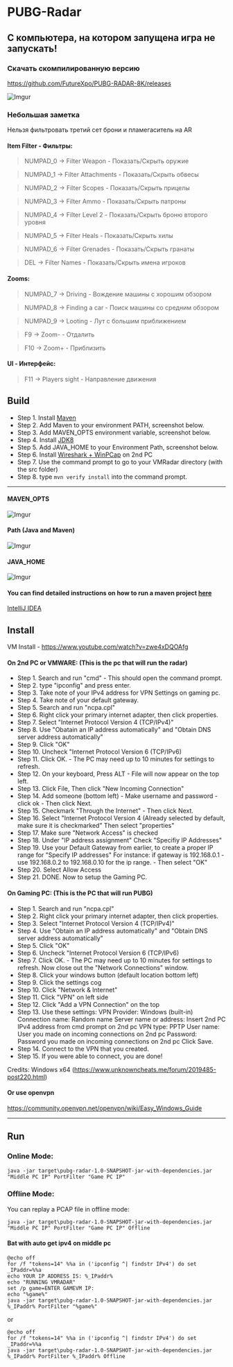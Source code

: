 # PUBG-Radar 

## С компьютера, на котором запущена игра не запускать!

### Скачать скомпилированную версию

https://github.com/FutureXpo/PUBG-RADAR-8K/releases

![Imgur](https://i.imgur.com/9yh84NO.png)

### Небольшая заметка

Нельзя фильтровать третий сет брони и пламегаситель на AR

#### Item Filter - Фильтры:
>NUMPAD_0 -> Filter Weapon - Показать/Скрыть оружие

>NUMPAD_1 -> Filter Attachments - Показать/Скрыть обвесы

>NUMPAD_2 -> Filter Scopes - Показать/Скрыть прицелы

>NUMPAD_3 -> Filter Ammo - Показать/Скрыть патроны

>NUMPAD_4 -> Filter Level 2 - Показать/Скрыть броню второго уровня

>NUMPAD_5 -> Filter Heals - Показать/Скрыть хилы

>NUMPAD_6 -> Filter Grenades - Показать/Скрыть гранаты

>DEL -> Filter Names - Показать/Скрыть имена игроков

#### Zooms:
>NUMPAD_7 -> Driving - Вождение машины с хорошим обзором

>NUMPAD_8 -> Finding a car - Поиск машины со средним обзором

>NUMPAD_9 -> Looting - Лут с большим приближением

>F9 -> Zoom- - Отдалить

>F10 -> Zoom+ - Приблизить

#### UI - Интерфейс:
>F11 -> Players sight - Направление движения



## Build

* Step 1. Install [Maven](https://maven.apache.org/install.html)
* Step 2. Add Maven to your environment PATH, screenshot below.
* Step 3. Add MAVEN_OPTS environment variable, screenshot below.
* Step 4. Install [JDK8](http://www.oracle.com/technetwork/java/javase/downloads/jdk8-downloads-2133151.html)
* Step 5. Add JAVA_HOME to your Environment Path, screenshot below.
* Step 6. Install [Wireshark + WinPCap](https://www.wireshark.org/) on 2nd PC
* Step 7. Use the command prompt to go to your VMRadar directory (with the src folder)
* Step 8. type `mvn verify install` into the command prompt.

----------------- 
#### MAVEN_OPTS
![Imgur](https://i.imgur.com/aWCdgUX.png)

#### Path (Java and Maven)
![Imgur](https://i.imgur.com/hSCYrCM.png)

#### JAVA_HOME
![Imgur](https://i.imgur.com/4zT1YNR.png)


#### You can find detailed instructions on how to run a maven project [here](https://maven.apache.org/run.html)

[IntelliJ IDEA](https://www.jetbrains.com/idea/?fromMenu)

## Install
VM Install - https://www.youtube.com/watch?v=zwe4xDQOAfg

#### On 2nd PC or VMWARE: (This is the pc that will run the radar)
* Step 1. Search and run "cmd" - This should open the command prompt. 
* Step 2. type "ipconfig" and press enter.
* Step 3. Take note of your IPv4 address for VPN Settings on gaming pc. 
* Step 4. Take note of your default gateway. 
* Step 5. Search and run "ncpa.cpl"
* Step 6. Right click your primary internet adapter, then click properties.
* Step 7. Select "Internet Protocol Version 4 (TCP/IPv4)" 
* Step 8. Use "Obatain an IP address automatically" and "Obtain 
DNS server address automatically"
* Step 9. Click "OK"
* Step 10. Uncheck "Internet Protocol Version 6 (TCP/IPv6)
* Step 11. Click OK. - The PC may need up to 10 minutes for settings to refresh.
* Step 12. On your keyboard, Press ALT - File will now appear on the top left.
* Step 13. Click File, Then click "New Incoming Connection"
* Step 14. Add someone (bottom left) - Make username and password - click ok - Then click Next.
* Step 15. Checkmark "Through the Internet" - Then click Next.
* Step 16. Select "Internet Protocol Version 4 (Already selected by default, make sure it is checkmarked" Then select "properties"
* Step 17. Make sure "Network Access" is checked
* Step 18. Under "IP address assignment" Check "Specifiy IP Addresses" 
* Step 19. Use your Default Gateway from earlier, to create a proper IP range for "Specify IP addresses"
For instance: if gateway is 192.168.0.1 - use 192.168.0.2 to 192.168.0.10 for 
the ip range. - Then select "OK"
* Step 20. Select Allow Access
* Step 21. DONE. Now to setup the Gaming PC.

#### On Gaming PC: (This is the PC that will run PUBG)

* Step 1. Search and run "ncpa.cpl"
* Step 2. Right click your primary internet adapter, then click properties.
* Step 3. Select "Internet Protocol Version 4 (TCP/IPv4)" 
* Step 4. Use "Obtain an IP address automatically" and "Obtain DNS server address automatically"
* Step 5. Click "OK"
* Step 6. Uncheck "Internet Protocol Version 6 (TCP/IPv6)
* Step 7. Click OK. - The PC may need up to 10 minutes for settings to refresh. Now close out the "Network Connections" window.
* Step 8. Click your windows button (default location bottom left)
* Step 9. Click the settings cog
* Step 10. Click "Network & Internet"
* Step 11. Click "VPN" on left side
* Step 12. Click "Add a VPN Connection" on the top
* Step 13. Use these settings:
VPN Provider: Windows (built-in)
Connection name: Random name
Server name or address: Insert 2nd PC IPv4 address from cmd prompt on 2nd pc
VPN type: PPTP
User name: User you made on incoming connections on 2nd pc
Password: Password you made on incoming connections on 2nd pc
Click Save.
* Step 14. Connect to the VPN that you created.
* Step 15. If you were able to connect, you are done!

Credits: Windows x64 (https://www.unknowncheats.me/forum/2019485-post220.html)

#### Or use openvpn
https://community.openvpn.net/openvpn/wiki/Easy_Windows_Guide

----------------- 
## Run

### Online Mode:
`java -jar target\pubg-radar-1.0-SNAPSHOT-jar-with-dependencies.jar "Middle PC IP" PortFilter "Game PC IP"`

### Offline Mode:
You can replay a PCAP file in offline mode:

`java -jar target\pubg-radar-1.0-SNAPSHOT-jar-with-dependencies.jar "Middle PC IP" PortFilter "Game PC IP" Offline`

#### Bat with auto get ipv4 on middle pc
```
@echo off
for /f "tokens=14" %%a in ('ipconfig ^| findstr IPv4') do set _IPaddr=%%a
echo YOUR IP ADDRESS IS: %_IPaddr%
echo "RUNNING VMRADAR"
set /p game=ENTER GAMEVM IP:
echo "%game%"
java -jar target\pubg-radar-1.0-SNAPSHOT-jar-with-dependencies.jar %_IPaddr% PortFilter "%game%"
```
or 

```
@echo off
for /f "tokens=14" %%a in ('ipconfig ^| findstr IPv4') do set _IPaddr=%%a
java -jar target\pubg-radar-1.0-SNAPSHOT-jar-with-dependencies.jar %_IPaddr% PortFilter %_IPaddr% Offline

```
